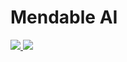 # Mendable AI

<div>
    <a
    href="https://twitter.com/mendableai">
        <img src="https://img.shields.io/badge/@mendableai-000000?style=for-the-badge&logo=x&logoColor=white" />
    </a>
    <a href="https://www.linkedin.com/company/sideguide-dev/">
        <img src="https://img.shields.io/badge/LinkedIn-0077B5?style=for-the-badge&logo=linkedin&logoColor=white" />
    </a>
</div>

